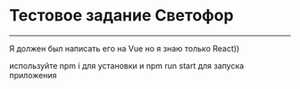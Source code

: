 # Тестовое задание Светофор


---
Я должен был написать его на Vue но я знаю только React))

используйте npm i для установки 
и npm run start для запуска приложения
